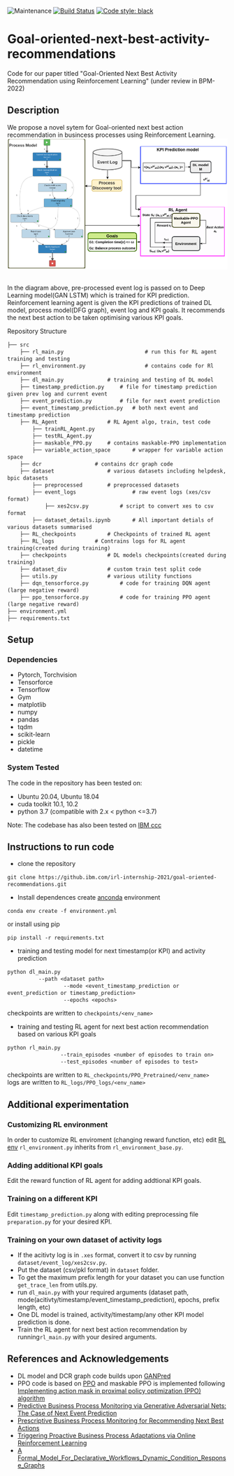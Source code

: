 ![Maintenance](https://img.shields.io/badge/Maintained%3F-yes-green.svg) [![Build Status](https://travis.ibm.com/retail-supply-chain/template.svg?token=HNXFSFUuSxA3JD6yvZpF&branch=master)](https://travis.ibm.com/retail-supply-chain/template) [![Code style: black](https://img.shields.io/badge/code%20style-black-000000.svg)](https://github.com/psf/black)

# Goal-oriented-next-best-activity-recommendations

Code for our paper titled "Goal-Oriented Next Best Activity Recommendation using Reinforcement Learning" (under review in BPM-2022)

## Description
We propose a novel sytem for Goal-oriented next best action recommendation in busincess processes using Reinforcement Learning.
<br>
![Diagram](./architecture_diagram.png)

<br>
In the diagram above, pre-processed event log is passed on to Deep Learning model(GAN LSTM) which is trained for KPI prediction. Reinforcement learning agent is given the KPI predictions of trained DL model, process model(DFG graph), event log and KPI goals. It recommends the next best action to be taken optimising various KPI goals.

 Repository Structure
```
├── src
	├── rl_main.py                      	# run this for RL agent training and testing
	├── rl_environment.py                   # contains code for Rl environment
	├── dl_main.py 				# training and testing of DL model
	├── timestamp_prediction.py		# file for timestamp prediction given prev log and current event
	├── event_prediction.py			# file for next event prediction
	├── event_timestamp_prediction.py  	# both next event and timestamp prediction
	├── RL_Agent 				# RL Agent algo, train, test code
		├── trainRL_Agent.py		
		├── testRL_Agent.py 
		├── maskable_PPO.py		# contains maskable-PPO implementation
		├── variable_action_space   	# wrapper for variable action space
	├── dcr 				# contains dcr graph code
	├── dataset 				# various datasets including helpdesk, bpic datasets
		├── preprocessed 		# preprocessed datasets
		├── event_logs                  # raw event logs (xes/csv format)  
			├── xes2csv.py          # script to convert xes to csv format 
		├── dataset_details.ipynb       # All important detials of various datasets summarised
	├── RL_checkpoints			# Checkpoints of trained RL agent	
	├── RL_logs				# Contrains logs for RL agent training(created during training)
	├── checkpoints 			# DL models checkpoints(created during training)
	├── dataset_div 			# custom train test split code 
	├── utils.py 				# various utility functions
	├── dqn_tensorforce.py 			# code for training DQN agent (large negative reward)
	├── ppo_tensorforce.py			# code for training PPO agent (large negative reward)
├── environment.yml
├── requirements.txt 
```
## Setup
### Dependencies
* Pytorch, Torchvision
* Tensorforce
* Tensorflow
* Gym
* matplotlib
* numpy
* pandas
* tqdm
* scikit-learn
* pickle
* datetime


### System Tested
The code in the repository has been tested on: <br>
* Ubuntu 20.04, Ubuntu 18.04 <br>
* cuda toolkit 10.1, 10.2
* python 3.7 (compatible with 2.x < python <=3.7)

Note: The codebase has also been tested on [IBM ccc](http://ccc.pok.ibm.com/)


## Instructions to run code
* clone the repository <br>
```
git clone https://github.ibm.com/irl-internship-2021/goal-oriented-recommendations.git
```
* Install dependences
create [anconda](https://www.anaconda.com/) environment 
```
conda env create -f environment.yml
```
or install using pip
```
pip install -r requirements.txt
```
* training and testing model for next timestamp(or KPI) and activity prediction
```
python dl_main.py
		  --path <dataset path>
                  --mode <event_timestamp_prediction or event_prediction or timestamp_prediction>
                  --epochs <epochs>
```
checkpoints are written to ```checkpoints/<env_name>``` 

* training and testing RL agent for next best action recommendation based on various KPI goals
```
python rl_main.py 
                 --train_episodes <number of episodes to train on>
                 --test_episodes <number of episodes to test>
```
checkpoints are written to ```RL_checkpoints/PPO_Pretrained/<env_name>``` <br>
logs are written to ```RL_logs/PPO_logs/<env_name>``` 


## Additional experimentation

### Customizing RL environment
In order to customize RL enviroment (changing reward function, etc) edit [RL env](RL_env/rl_environment.py)
```rl_environment.py``` inherits from ```rl_environment_base.py```.

### Adding additional KPI goals
Edit the reward function of RL agent for adding addtional KPI goals.

### Training on a different KPI
Edit ```timestamp_prediction.py``` along with editing preprocessing file ```preparation.py``` for your desired KPI.

### Training on your own dataset of activity logs
* If the acitivty log is in ```.xes``` format, convert it to csv by running ```dataset/event_log/xes2csv.py```.
* Put the dataset (csv/pkl format) in ```dataset``` folder.
* To get the maximum prefix length for your dataset you can use function ```get_trace_len``` from utils.py.
* run ```dl_main.py``` with your required arguments (dataset path, mode(acitivty/timestamp/event_timestamp_prediction), epochs, prefix length, etc)	
* One DL model is trained, activity/timestamp/any other KPI model prediction is done.
* Train the RL agent for next best action recommendation by running```rl_main.py``` with your desired arguments.
	

## References and Acknowledgements
* DL model and DCR graph code builds upon [GANPred](https://github.com/farbodtaymouri/GanPredictiveMonitoring)
* PPO code is based on [PPO](https://github.com/nikhilbarhate99/PPO-PyTorch) and maskable PPO is implemented following [Implementing action mask in proximal policy optimization (PPO) algorithm](https://www.sciencedirect.com/science/article/pii/S2405959520300746)
* [Predictive Business Process Monitoring via Generative Adversarial Nets: The Case of Next Event Prediction](http://link.springer.com/chapter/10.1007/978-3-030-58666-9_14)
* [Prescriptive Business Process Monitoring for Recommending Next Best Actions](https://www.researchgate.net/publication/342391344_Prescriptive_Business_Process_Monitoring_for_Recommending_Next_Best_Actions)
* [Triggering Proactive Business Process Adaptations via Online Reinforcement Learning](https://link.springer.com/chapter/10.1007/978-3-030-58666-9_16#:~:text=Only%20a%20reliable%20prediction%20is,by%20a%20random%20forest%20classifier.)
* [A Formal_Model_For_Declarative_Workflows_Dynamic_Condition_Response_Graphs](https://www.researchgate.net/publication/262379110_A_Formal_Model_For_Declarative_Workflows_Dynamic_Condition_Response_Graphs)



